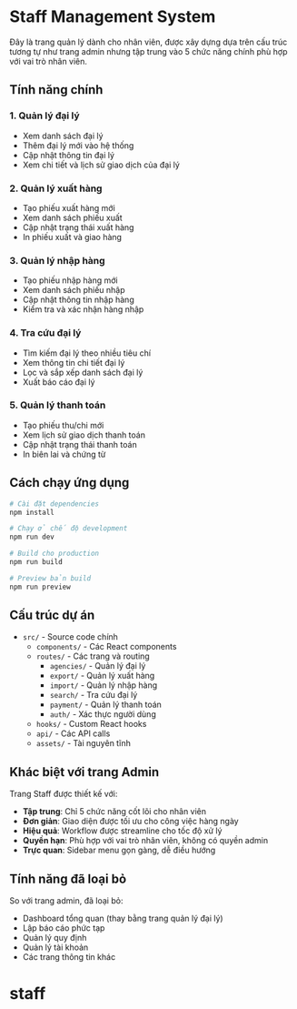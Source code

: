 # Staff Management System

Đây là trang quản lý dành cho nhân viên, được xây dựng dựa trên cấu trúc tương tự như trang admin nhưng tập trung vào 5 chức năng chính phù hợp với vai trò nhân viên.

## Tính năng chính

### 1. Quản lý đại lý
- Xem danh sách đại lý
- Thêm đại lý mới vào hệ thống
- Cập nhật thông tin đại lý
- Xem chi tiết và lịch sử giao dịch của đại lý

### 2. Quản lý xuất hàng  
- Tạo phiếu xuất hàng mới
- Xem danh sách phiếu xuất
- Cập nhật trạng thái xuất hàng
- In phiếu xuất và giao hàng

### 3. Quản lý nhập hàng
- Tạo phiếu nhập hàng mới
- Xem danh sách phiếu nhập
- Cập nhật thông tin nhập hàng
- Kiểm tra và xác nhận hàng nhập

### 4. Tra cứu đại lý
- Tìm kiếm đại lý theo nhiều tiêu chí
- Xem thông tin chi tiết đại lý
- Lọc và sắp xếp danh sách đại lý
- Xuất báo cáo đại lý

### 5. Quản lý thanh toán
- Tạo phiếu thu/chi mới
- Xem lịch sử giao dịch thanh toán
- Cập nhật trạng thái thanh toán
- In biên lai và chứng từ

## Cách chạy ứng dụng

```bash
# Cài đặt dependencies
npm install

# Chạy ở chế độ development
npm run dev

# Build cho production
npm run build

# Preview bản build
npm run preview
```

## Cấu trúc dự án

- `src/` - Source code chính
  - `components/` - Các React components
  - `routes/` - Các trang và routing
    - `agencies/` - Quản lý đại lý
    - `export/` - Quản lý xuất hàng  
    - `import/` - Quản lý nhập hàng
    - `search/` - Tra cứu đại lý
    - `payment/` - Quản lý thanh toán
    - `auth/` - Xác thực người dùng
  - `hooks/` - Custom React hooks
  - `api/` - Các API calls
  - `assets/` - Tài nguyên tĩnh

## Khác biệt với trang Admin

Trang Staff được thiết kế với:
- **Tập trung**: Chỉ 5 chức năng cốt lõi cho nhân viên
- **Đơn giản**: Giao diện được tối ưu cho công việc hàng ngày
- **Hiệu quả**: Workflow được streamline cho tốc độ xử lý
- **Quyền hạn**: Phù hợp với vai trò nhân viên, không có quyền admin
- **Trực quan**: Sidebar menu gọn gàng, dễ điều hướng

## Tính năng đã loại bỏ

So với trang admin, đã loại bỏ:
- Dashboard tổng quan (thay bằng trang quản lý đại lý)
- Lập báo cáo phức tạp
- Quản lý quy định
- Quản lý tài khoản
- Các trang thông tin khác
# staff

